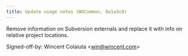 ```yaml
---
title: Update usage notes (WOCommon, 0a1a3c0)
---
```


Remove information on Subversion externals and replace it with info on relative project locations.

Signed-off-by: Wincent Colaiuta &lt;win@wincent.com&gt;
